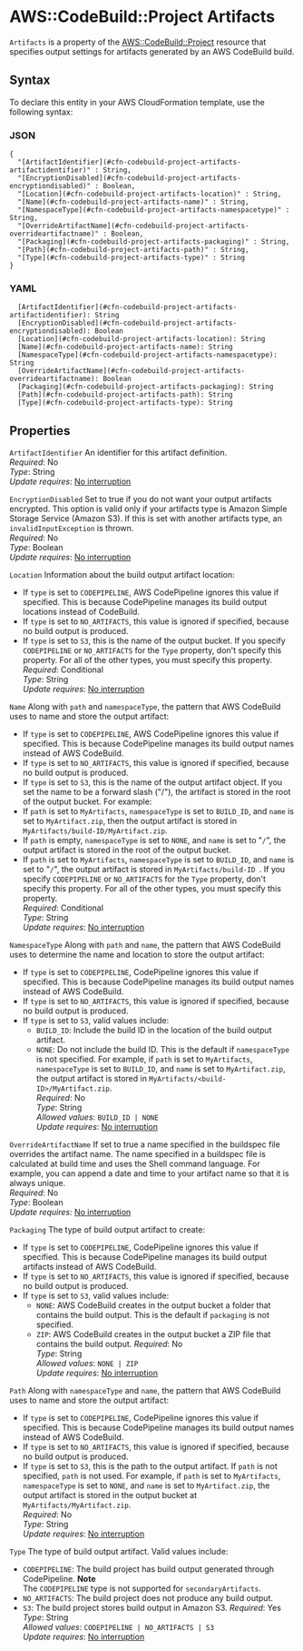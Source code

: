 # AWS::CodeBuild::Project Artifacts<a name="aws-properties-codebuild-project-artifacts"></a>

`Artifacts` is a property of the [ AWS::CodeBuild::Project](https://docs.aws.amazon.com/AWSCloudFormation/latest/UserGuide/aws-resource-codebuild-project.html) resource that specifies output settings for artifacts generated by an AWS CodeBuild build\.

## Syntax<a name="aws-properties-codebuild-project-artifacts-syntax"></a>

To declare this entity in your AWS CloudFormation template, use the following syntax:

### JSON<a name="aws-properties-codebuild-project-artifacts-syntax.json"></a>

```
{
  "[ArtifactIdentifier](#cfn-codebuild-project-artifacts-artifactidentifier)" : String,
  "[EncryptionDisabled](#cfn-codebuild-project-artifacts-encryptiondisabled)" : Boolean,
  "[Location](#cfn-codebuild-project-artifacts-location)" : String,
  "[Name](#cfn-codebuild-project-artifacts-name)" : String,
  "[NamespaceType](#cfn-codebuild-project-artifacts-namespacetype)" : String,
  "[OverrideArtifactName](#cfn-codebuild-project-artifacts-overrideartifactname)" : Boolean,
  "[Packaging](#cfn-codebuild-project-artifacts-packaging)" : String,
  "[Path](#cfn-codebuild-project-artifacts-path)" : String,
  "[Type](#cfn-codebuild-project-artifacts-type)" : String
}
```

### YAML<a name="aws-properties-codebuild-project-artifacts-syntax.yaml"></a>

```
  [ArtifactIdentifier](#cfn-codebuild-project-artifacts-artifactidentifier): String
  [EncryptionDisabled](#cfn-codebuild-project-artifacts-encryptiondisabled): Boolean
  [Location](#cfn-codebuild-project-artifacts-location): String
  [Name](#cfn-codebuild-project-artifacts-name): String
  [NamespaceType](#cfn-codebuild-project-artifacts-namespacetype): String
  [OverrideArtifactName](#cfn-codebuild-project-artifacts-overrideartifactname): Boolean
  [Packaging](#cfn-codebuild-project-artifacts-packaging): String
  [Path](#cfn-codebuild-project-artifacts-path): String
  [Type](#cfn-codebuild-project-artifacts-type): String
```

## Properties<a name="aws-properties-codebuild-project-artifacts-properties"></a>

`ArtifactIdentifier` <a name="cfn-codebuild-project-artifacts-artifactidentifier"></a>
An identifier for this artifact definition\.  
_Required_: No  
_Type_: String  
_Update requires_: [No interruption](https://docs.aws.amazon.com/AWSCloudFormation/latest/UserGuide/using-cfn-updating-stacks-update-behaviors.html#update-no-interrupt)

`EncryptionDisabled` <a name="cfn-codebuild-project-artifacts-encryptiondisabled"></a>
Set to true if you do not want your output artifacts encrypted\. This option is valid only if your artifacts type is Amazon Simple Storage Service \(Amazon S3\)\. If this is set with another artifacts type, an `invalidInputException` is thrown\.  
_Required_: No  
_Type_: Boolean  
_Update requires_: [No interruption](https://docs.aws.amazon.com/AWSCloudFormation/latest/UserGuide/using-cfn-updating-stacks-update-behaviors.html#update-no-interrupt)

`Location` <a name="cfn-codebuild-project-artifacts-location"></a>
Information about the build output artifact location:

- If `type` is set to `CODEPIPELINE`, AWS CodePipeline ignores this value if specified\. This is because CodePipeline manages its build output locations instead of CodeBuild\.
- If `type` is set to `NO_ARTIFACTS`, this value is ignored if specified, because no build output is produced\.
- If `type` is set to `S3`, this is the name of the output bucket\.
  If you specify `CODEPIPELINE` or `NO_ARTIFACTS` for the `Type` property, don't specify this property\. For all of the other types, you must specify this property\.  
  _Required_: Conditional  
  _Type_: String  
  _Update requires_: [No interruption](https://docs.aws.amazon.com/AWSCloudFormation/latest/UserGuide/using-cfn-updating-stacks-update-behaviors.html#update-no-interrupt)

`Name` <a name="cfn-codebuild-project-artifacts-name"></a>
Along with `path` and `namespaceType`, the pattern that AWS CodeBuild uses to name and store the output artifact:

- If `type` is set to `CODEPIPELINE`, AWS CodePipeline ignores this value if specified\. This is because CodePipeline manages its build output names instead of AWS CodeBuild\.
- If `type` is set to `NO_ARTIFACTS`, this value is ignored if specified, because no build output is produced\.
- If `type` is set to `S3`, this is the name of the output artifact object\. If you set the name to be a forward slash \("/"\), the artifact is stored in the root of the output bucket\.
  For example:
- If `path` is set to `MyArtifacts`, `namespaceType` is set to `BUILD_ID`, and `name` is set to `MyArtifact.zip`, then the output artifact is stored in `MyArtifacts/build-ID/MyArtifact.zip`\.
- If `path` is empty, `namespaceType` is set to `NONE`, and `name` is set to "`/`", the output artifact is stored in the root of the output bucket\.
- If `path` is set to `MyArtifacts`, `namespaceType` is set to `BUILD_ID`, and `name` is set to "`/`", the output artifact is stored in `MyArtifacts/build-ID `\.
  If you specify `CODEPIPELINE` or `NO_ARTIFACTS` for the `Type` property, don't specify this property\. For all of the other types, you must specify this property\.  
  _Required_: Conditional  
  _Type_: String  
  _Update requires_: [No interruption](https://docs.aws.amazon.com/AWSCloudFormation/latest/UserGuide/using-cfn-updating-stacks-update-behaviors.html#update-no-interrupt)

`NamespaceType` <a name="cfn-codebuild-project-artifacts-namespacetype"></a>
Along with `path` and `name`, the pattern that AWS CodeBuild uses to determine the name and location to store the output artifact:

- If `type` is set to `CODEPIPELINE`, CodePipeline ignores this value if specified\. This is because CodePipeline manages its build output names instead of AWS CodeBuild\.
- If `type` is set to `NO_ARTIFACTS`, this value is ignored if specified, because no build output is produced\.
- If `type` is set to `S3`, valid values include:
  - `BUILD_ID`: Include the build ID in the location of the build output artifact\.
  - `NONE`: Do not include the build ID\. This is the default if `namespaceType` is not specified\.
    For example, if `path` is set to `MyArtifacts`, `namespaceType` is set to `BUILD_ID`, and `name` is set to `MyArtifact.zip`, the output artifact is stored in `MyArtifacts/<build-ID>/MyArtifact.zip`\.  
    _Required_: No  
    _Type_: String  
    _Allowed values_: `BUILD_ID | NONE`  
    _Update requires_: [No interruption](https://docs.aws.amazon.com/AWSCloudFormation/latest/UserGuide/using-cfn-updating-stacks-update-behaviors.html#update-no-interrupt)

`OverrideArtifactName` <a name="cfn-codebuild-project-artifacts-overrideartifactname"></a>
If set to true a name specified in the buildspec file overrides the artifact name\. The name specified in a buildspec file is calculated at build time and uses the Shell command language\. For example, you can append a date and time to your artifact name so that it is always unique\.  
_Required_: No  
_Type_: Boolean  
_Update requires_: [No interruption](https://docs.aws.amazon.com/AWSCloudFormation/latest/UserGuide/using-cfn-updating-stacks-update-behaviors.html#update-no-interrupt)

`Packaging` <a name="cfn-codebuild-project-artifacts-packaging"></a>
The type of build output artifact to create:

- If `type` is set to `CODEPIPELINE`, CodePipeline ignores this value if specified\. This is because CodePipeline manages its build output artifacts instead of AWS CodeBuild\.
- If `type` is set to `NO_ARTIFACTS`, this value is ignored if specified, because no build output is produced\.
- If `type` is set to `S3`, valid values include:
  - `NONE`: AWS CodeBuild creates in the output bucket a folder that contains the build output\. This is the default if `packaging` is not specified\.
  - `ZIP`: AWS CodeBuild creates in the output bucket a ZIP file that contains the build output\.
    _Required_: No  
    _Type_: String  
    _Allowed values_: `NONE | ZIP`  
    _Update requires_: [No interruption](https://docs.aws.amazon.com/AWSCloudFormation/latest/UserGuide/using-cfn-updating-stacks-update-behaviors.html#update-no-interrupt)

`Path` <a name="cfn-codebuild-project-artifacts-path"></a>
Along with `namespaceType` and `name`, the pattern that AWS CodeBuild uses to name and store the output artifact:

- If `type` is set to `CODEPIPELINE`, CodePipeline ignores this value if specified\. This is because CodePipeline manages its build output names instead of AWS CodeBuild\.
- If `type` is set to `NO_ARTIFACTS`, this value is ignored if specified, because no build output is produced\.
- If `type` is set to `S3`, this is the path to the output artifact\. If `path` is not specified, `path` is not used\.
  For example, if `path` is set to `MyArtifacts`, `namespaceType` is set to `NONE`, and `name` is set to `MyArtifact.zip`, the output artifact is stored in the output bucket at `MyArtifacts/MyArtifact.zip`\.  
  _Required_: No  
  _Type_: String  
  _Update requires_: [No interruption](https://docs.aws.amazon.com/AWSCloudFormation/latest/UserGuide/using-cfn-updating-stacks-update-behaviors.html#update-no-interrupt)

`Type` <a name="cfn-codebuild-project-artifacts-type"></a>
The type of build output artifact\. Valid values include:

- `CODEPIPELINE`: The build project has build output generated through CodePipeline\.
  **Note**  
  The `CODEPIPELINE` type is not supported for `secondaryArtifacts`\.
- `NO_ARTIFACTS`: The build project does not produce any build output\.
- `S3`: The build project stores build output in Amazon S3\.
  _Required_: Yes  
  _Type_: String  
  _Allowed values_: `CODEPIPELINE | NO_ARTIFACTS | S3`  
  _Update requires_: [No interruption](https://docs.aws.amazon.com/AWSCloudFormation/latest/UserGuide/using-cfn-updating-stacks-update-behaviors.html#update-no-interrupt)
